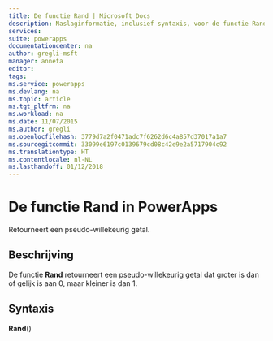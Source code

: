 ```yaml
---
title: De functie Rand | Microsoft Docs
description: Naslaginformatie, inclusief syntaxis, voor de functie Rand in PowerApps
services: 
suite: powerapps
documentationcenter: na
author: gregli-msft
manager: anneta
editor: 
tags: 
ms.service: powerapps
ms.devlang: na
ms.topic: article
ms.tgt_pltfrm: na
ms.workload: na
ms.date: 11/07/2015
ms.author: gregli
ms.openlocfilehash: 3779d7a2f0471adc7f6262d6c4a857d37017a1a7
ms.sourcegitcommit: 33099e6197c0139679cd08c42e9e2a5717904c92
ms.translationtype: HT
ms.contentlocale: nl-NL
ms.lasthandoff: 01/12/2018
---
```

# <a name="rand-function-in-powerapps"></a>De functie Rand in PowerApps
Retourneert een pseudo-willekeurig getal.

## <a name="description"></a>Beschrijving
De functie **Rand** retourneert een pseudo-willekeurig getal dat groter is dan of gelijk is aan 0, maar kleiner is dan 1.

## <a name="syntax"></a>Syntaxis
**Rand**()

